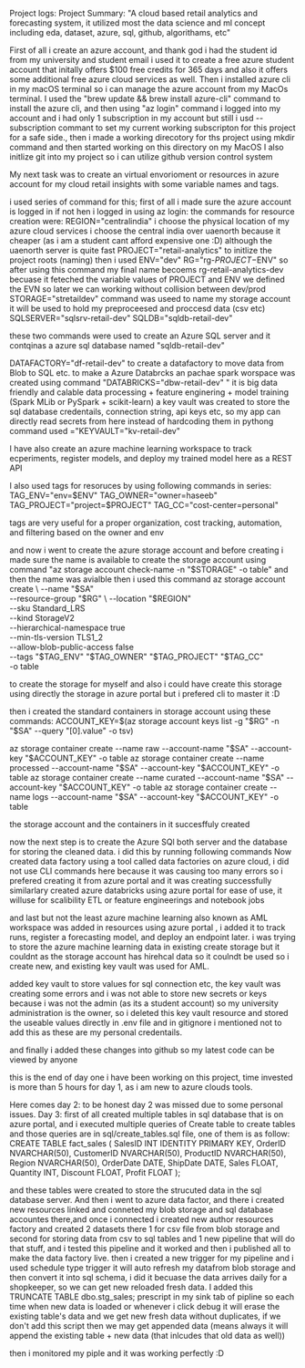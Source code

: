 Project logs:
Project Summary: "A cloud based retail analytics and forecasting system, it utilized most the data science and ml concept including eda, dataset, azure, sql, github, algorithams, etc"

First of all i create an azure account, and thank god i had the student id from my university and student email i used it to create a free azure student account that initally offers $100 free credits for 365 days and also it offers some additional free azure cloud services as well.
Then i installed azure cli in my macOS terminal so i can manage the azure account from my MacOs terminal. I used the "brew update && brew install azure-cli" command to install the azure cli, and then using "az login" command i logged into my account and i had only 1 subscription in my account but still i usd  --subscription commant to set my current working subscripton for this project for a safe side., then i made a working direcotory for ths project using mkdir command and then started working on this directory on my MacOS
I also initlize git into my project so i can utilize github version control system

My next task was to create an virtual envorioment or resources in azure account for my cloud retail insights with some variable names and tags.

i used series of command for this; first of all i made sure the azure account is logged in if not hen i logged in using az login:
the commands for resource creation were:
REGION="centralindia" i choose the physical location of my azure cloud services i choose the central india over uaenorth because it cheaper (as i am a student cant afford expensive one :D)
although the uaenorth server is quite fast
PROJECT="retail-analytics" to initlize the project roots (naming)
then i used 
ENV="dev"
RG="rg-$PROJECT-$ENV" so after using this command my final name becoems
rg-retail-analytics-dev becuase it feteched the variable values of
PROJECT and ENV
we defined the EVN so later we can working without collision between dev/prod
STORAGE="stretaildev" command was useed to name my storage account it will be used to hold my preproceesed and proccesd data (csv etc)
SQLSERVER="sqlsrv-retail-dev" 
SQLDB="sqldb-retail-dev"

these two commands were used to create an Azure SQL server and it contqinas a azure sql database named "sqldb-retail-dev"

DATAFACTORY="df-retail-dev"
 to create a datafactory to move data from Blob to SQL etc.
 to make a Azure Databrcks an pachae spark worspace was created using command "DATABRICKS="dbw-retail-dev"
"
it is big data friendly and calable data processing + feature enginering + model training (Spark MLib or PySpark + scikit-learn)
a key vault was created to store the sql database credentails, connection string, api keys etc, so my app can directly read secrets from here instead of hardcoding them in pythong command used ="KEYVAULT="kv-retail-dev"

I have also create an azure machine learning workspace to track ecperiments, register models, and deploy my trained model here as a REST API

I also used tags for resoruces by using following commands in series:
TAG_ENV="env=$ENV"
TAG_OWNER="owner=haseeb"
TAG_PROJECT="project=$PROJECT"
TAG_CC="cost-center=personal"

tags are very useful for a proper organization, cost tracking, automation, and filtering based on the owner and env


and now i went to create the azure storage account and before creating i made sure the name is available to create the storage account using command "az storage account check-name -n "$STORAGE"  -o table"
and then the name was avialble then i used this command 
az storage account create \
  --name "$SA" \
  --resource-group "$RG" \
  --location "$REGION" \
  --sku Standard_LRS \
  --kind StorageV2 \
  --hierarchical-namespace true \
  --min-tls-version TLS1_2 \
  --allow-blob-public-access false \
  --tags "$TAG_ENV" "$TAG_OWNER" "$TAG_PROJECT" "$TAG_CC" \
  -o table


  to create the storage for myself and also i could have create this storage using directly the storage in azure portal but i prefered cli to master it :D 


  then i created the standard containers in storage account using these commands:
  ACCOUNT_KEY=$(az storage account keys list -g "$RG" -n "$SA" --query "[0].value" -o tsv)

az storage container create --name raw       --account-name "$SA" --account-key "$ACCOUNT_KEY" -o table
az storage container create --name processed --account-name "$SA" --account-key "$ACCOUNT_KEY" -o table
az storage container create --name curated   --account-name "$SA" --account-key "$ACCOUNT_KEY" -o table
az storage container create --name logs      --account-name "$SA" --account-key "$ACCOUNT_KEY" -o table

the storage account and the containers in it succesffuly created


now the next step is to create the Azure SQl both server and the database for storing the cleaned data. i did this by running following commands 
Now created data factory using a tool called data factories on azure cloud, i did not use CLI commands here because it was causing too many errors so i prefered creating it from azure portal and it was creating successfully
similarlary created azure databricks using azure portal for ease of use, it willuse for scalibility ETL or feature engineerings and notebook jobs


and last  but not the least azure machine learning also known as AML workspace was added in resources using azure portal , i added it to track runs, register a forecasting model, and deploy an endpoint later. i was trying to store the azure machine learning data in existing create storage but it couldnt as the storage account has hirehcal data so it coulndt be used so i create new, and existing key vault was used for AML.

added key vault to store values for sql connection etc, the key vault was creating some errors and i was not able to store new secrets or keys because i was not the admin (as its a student account) so my university administration is the owner, so i deleted this key vault resource and stored the useable values directly in .env file and in gitignore i mentioned not to add this as these are my personal credentails. 

and finally i added these changes into github so my latest code can be viewed by anyone

this is the end of day one i have been working on this project, time invested is more than 5 hours for day 1, as i am new to azure clouds tools. 

Here comes day 2:
to be honest day 2 was missed due to some personal issues.
Day 3:
first of all created multiple tables in sql database that is on azure portal, and i executed multiple queries of Create table to create tables and those queries are in sql/create_tables.sql file, one of them is as follow: 
CREATE TABLE fact_sales (
    SalesID INT IDENTITY PRIMARY KEY,
    OrderID NVARCHAR(50),
    CustomerID NVARCHAR(50),
    ProductID NVARCHAR(50),
    Region NVARCHAR(50),
    OrderDate DATE,
    ShipDate DATE,
    Sales FLOAT,
    Quantity INT,
    Discount FLOAT,
    Profit FLOAT
);

and these tables were created to store the strucuted data in the sql database server.
And then i went to azure data factor, and there i created new resources linked and conneted my blob storage and sql database accountes there,and once i connected i created new author resources factory and created 2 datasets there 1 for csv file from blob storage and second for storing data from csv to sql tables and 1 new pipeline that will do that stuff, and i tested this pipeline and it worked and then i published all to make the data factory live. 
then i created a new trigger for my pipeline and i used schedule type trigger it will auto refresh my datafrom blob storage and then convert it into sql schema, i did it becuase the data arrives daily for a shopkeeper, so we can get new reloaded fresh data.
I added this TRUNCATE TABLE dbo.stg_sales; prescript in my sink tab of pipline so each time when new data is loaded or whenever i click debug it will erase the existing table's data and we get new fresh data without duplicates, if we don't add this script then we may get appended data (means always it will append the existing table + new data (that inlcudes that old data as well))

then i monitored my piple and it was working perfectly :D
